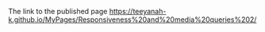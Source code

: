 The link to the published page
https://teeyanah-k.github.io/MyPages/Responsiveness%20and%20media%20queries%202/
